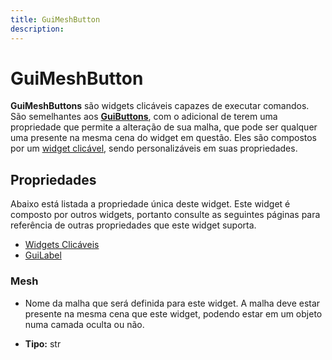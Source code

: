 ```yaml
---
title: GuiMeshButton
description: 
---
```


# GuiMeshButton
**GuiMeshButtons** são widgets clicáveis capazes de executar comandos. São semelhantes aos [**GuiButtons**][2], 
com o adicional de terem uma propriedade que permite a alteração de sua malha, que pode ser qualquer uma presente 
na mesma cena do widget em questão. Eles são compostos por um [widget clicável][1], sendo personalizáveis em suas propriedades.

## Propriedades
Abaixo está listada a propriedade única deste widget. Este widget é composto por outros widgets, portanto consulte 
as seguintes páginas para referência de outras propriedades que este widget suporta.
- [Widgets Clicáveis](https://github.com/bgempire/bgforce/wiki/Widgets-Clicáveis#propriedades) 
- [GuiLabel](https://github.com/bgempire/bgforce/wiki/GuiLabel#propriedades)

### Mesh
- Nome da malha que será definida para este widget. A malha deve estar presente na mesma cena que este widget, podendo 
estar em um objeto numa camada oculta ou não.

- **Tipo:** str

[1]: https://github.com/bgempire/bgforce/wiki/Widgets-Clicáveis
[2]: https://github.com/bgempire/bgforce/wiki/GuiButton